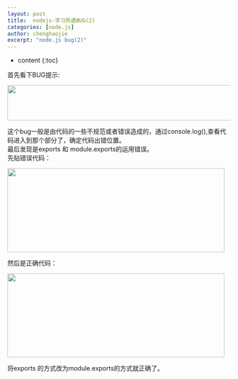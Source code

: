 ```yaml
---
layout: post
title:  nodejs-学习所遇BUG(2)
categories: [node.js]
author: chenghaojie
excerpt: "node.js bug(2)"
---
```



* content
{:toc}


首先看下BUG提示:

<img class="" title="node.js" src="https://raw.githubusercontent.com/ichenghaojie/ichenghaojie.github.io/master/images/nodejs-bug-2-1.png" alt="" width="630" height="80" />

这个bug一般是由代码的一些不规范或者错误造成的，通过console.log(),查看代码进入到那个部分了，确定代码出错位置。<br/>
最后发现是exports 和 module.exports的运用错误。<br/>
先贴错误代码：

<img class="" title="node.js" src="https://raw.githubusercontent.com/ichenghaojie/ichenghaojie.github.io/master/images/nodejs-bug-1-2.png" alt="" width="490" height="190" />

然后是正确代码：

<img class="" title="node.js" src="https://raw.githubusercontent.com/ichenghaojie/ichenghaojie.github.io/master/images/nodejs-bug-1-3.png" alt="" width="490" height="190" />

将exports 的方式改为module.exports的方式就正确了。